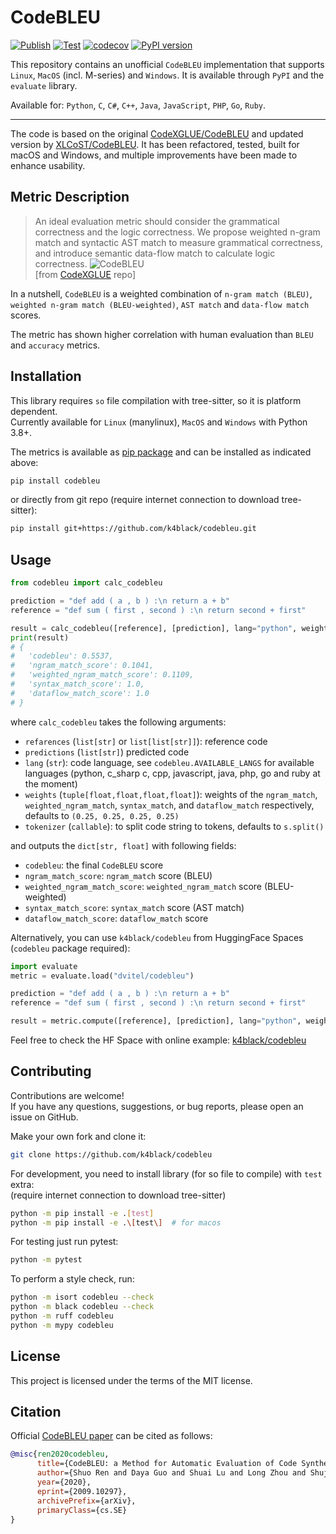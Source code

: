# CodeBLEU
[![Publish](https://github.com/k4black/codebleu/actions/workflows/publish.yml/badge.svg)](https://github.com/k4black/codebleu/actions/workflows/publish.yml)
[![Test](https://github.com/k4black/codebleu/actions/workflows/test.yml/badge.svg?event=push)](https://github.com/k4black/codebleu/actions/workflows/test.yml)
[![codecov](https://codecov.io/gh/k4black/codebleu/branch/main/graph/badge.svg?token=60BIFPWRCE)](https://codecov.io/gh/k4black/codebleu)
[![PyPI version](https://badge.fury.io/py/codebleu.svg)](https://badge.fury.io/py/codebleu)


This repository contains an unofficial `CodeBLEU` implementation that supports `Linux`, `MacOS` (incl. M-series) and `Windows`. It is available through `PyPI` and the `evaluate` library.

Available for: `Python`, `C`, `C#`, `C++`, `Java`, `JavaScript`, `PHP`, `Go`, `Ruby`.

---

The code is based on the original [CodeXGLUE/CodeBLEU](https://github.com/microsoft/CodeXGLUE/tree/main/Code-Code/code-to-code-trans/evaluator/CodeBLEU) and updated version by [XLCoST/CodeBLEU](https://github.com/reddy-lab-code-research/XLCoST/tree/main/code/translation/evaluator/CodeBLEU).  It has been refactored, tested, built for macOS and Windows, and multiple improvements have been made to enhance usability.

## Metric Description

> An ideal evaluation metric should consider the grammatical correctness and the logic correctness.
> We propose weighted n-gram match and syntactic AST match to measure grammatical correctness, and introduce semantic data-flow match to calculate logic correctness.
> ![CodeBLEU](CodeBLEU.jpg)  
[from [CodeXGLUE](https://github.com/microsoft/CodeXGLUE/tree/main/Code-Code/code-to-code-trans/evaluator/CodeBLEU) repo]

In a nutshell, `CodeBLEU` is a weighted combination of `n-gram match (BLEU)`, `weighted n-gram match (BLEU-weighted)`, `AST match` and `data-flow match` scores.

The metric has shown higher correlation with human evaluation than `BLEU` and `accuracy` metrics.


## Installation

This library requires `so` file compilation with tree-sitter, so it is platform dependent.  
Currently available for `Linux` (manylinux), `MacOS` and `Windows` with Python 3.8+.

The metrics is available as [pip package](https://pypi.org/project/codebleu/) and can be installed as indicated above:
```bash
pip install codebleu
```
or directly from git repo (require internet connection to download tree-sitter):
```bash
pip install git+https://github.com/k4black/codebleu.git
```


## Usage 

```python
from codebleu import calc_codebleu

prediction = "def add ( a , b ) :\n return a + b"
reference = "def sum ( first , second ) :\n return second + first"

result = calc_codebleu([reference], [prediction], lang="python", weights=(0.25, 0.25, 0.25, 0.25), tokenizer=None)
print(result)
# {
#   'codebleu': 0.5537, 
#   'ngram_match_score': 0.1041, 
#   'weighted_ngram_match_score': 0.1109, 
#   'syntax_match_score': 1.0, 
#   'dataflow_match_score': 1.0
# }
```
where `calc_codebleu` takes the following arguments:
- `refarences` (`list[str]` or `list[list[str]]`): reference code
- `predictions` (`list[str]`) predicted code
- `lang` (`str`): code language, see `codebleu.AVAILABLE_LANGS` for available languages (python, c_sharp c, cpp, javascript, java, php, go and ruby at the moment)
- `weights` (`tuple[float,float,float,float]`): weights of the `ngram_match`, `weighted_ngram_match`, `syntax_match`, and `dataflow_match` respectively, defaults to `(0.25, 0.25, 0.25, 0.25)`
- `tokenizer` (`callable`): to split code string to tokens, defaults to `s.split()`

and outputs the `dict[str, float]` with following fields:
- `codebleu`: the final `CodeBLEU` score
- `ngram_match_score`: `ngram_match` score (BLEU)
- `weighted_ngram_match_score`: `weighted_ngram_match` score (BLEU-weighted)
- `syntax_match_score`: `syntax_match` score (AST match)
- `dataflow_match_score`: `dataflow_match` score

Alternatively, you can use `k4black/codebleu` from HuggingFace Spaces (`codebleu` package required):
```python
import evaluate
metric = evaluate.load("dvitel/codebleu")

prediction = "def add ( a , b ) :\n return a + b"
reference = "def sum ( first , second ) :\n return second + first"

result = metric.compute([reference], [prediction], lang="python", weights=(0.25, 0.25, 0.25, 0.25))
```

Feel free to check the HF Space with online example: [k4black/codebleu](https://huggingface.co/spaces/k4black/codebleu) 


## Contributing

Contributions are welcome!  
If you have any questions, suggestions, or bug reports, please open an issue on GitHub.

Make your own fork and clone it:
```bash
git clone https://github.com/k4black/codebleu
```

For development, you need to install library (for so file to compile) with `test` extra:  
(require internet connection to download tree-sitter)
```bash
python -m pip install -e .[test]
python -m pip install -e .\[test\]  # for macos
```

For testing just run pytest:
```bash
python -m pytest
```

To perform a style check, run:
```bash
python -m isort codebleu --check
python -m black codebleu --check
python -m ruff codebleu
python -m mypy codebleu
```


## License

This project is licensed under the terms of the MIT license.


## Citation

Official [CodeBLEU paper](https://arxiv.org/abs/2009.10297) can be cited as follows:
```bibtex
@misc{ren2020codebleu,
      title={CodeBLEU: a Method for Automatic Evaluation of Code Synthesis}, 
      author={Shuo Ren and Daya Guo and Shuai Lu and Long Zhou and Shujie Liu and Duyu Tang and Neel Sundaresan and Ming Zhou and Ambrosio Blanco and Shuai Ma},
      year={2020},
      eprint={2009.10297},
      archivePrefix={arXiv},
      primaryClass={cs.SE}
}
```